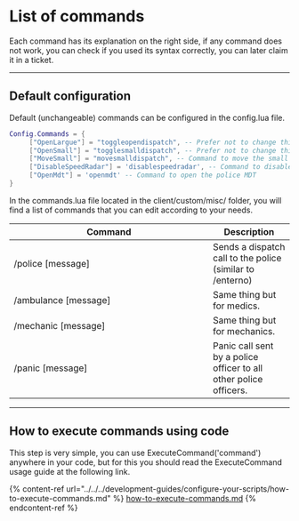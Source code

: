 # List of commands

Each command has its explanation on the right side, if any command does not work, you can check if you used its syntax correctly, you can later claim it in a ticket.

***

## Default configuration

Default (unchangeable) commands can be configured in the config.lua file.

```lua
Config.Commands = {
     ["OpenLargue"] = "toggleopendispatch", -- Prefer not to change this
     ["OpenSmall"] = "togglesmalldispatch", -- Prefer not to change this
     ["MoveSmall"] = "movesmalldispatch", -- Command to move the small dispatch
     ["DisableSpeedRadar"] = 'disablespeedradar', -- Command to disable speed radar
     ["OpenMdt"] = 'openmdt' -- Command to open the police MDT
}
```

In the commands.lua file located in the client/custom/misc/ folder, you will find a list of commands that you can edit according to your needs.

<table><thead><tr><th width="342">Command</th><th>Description</th></tr></thead><tbody><tr><td>/police [message]</td><td>Sends a dispatch call to the police (similar to /enterno)</td></tr><tr><td>/ambulance [message]</td><td>Same thing but for medics.</td></tr><tr><td>/mechanic [message]</td><td>Same thing but for mechanics.</td></tr><tr><td>/panic [message]</td><td>Panic call sent by a police officer to all other police officers.</td></tr></tbody></table>

***

## How to execute commands using code

This step is very simple, you can use ExecuteCommand('command') anywhere in your code, but for this you should read the ExecuteCommand usage guide at the following link.

{% content-ref url="../../../development-guides/configure-your-scripts/how-to-execute-commands.md" %}
[how-to-execute-commands.md](../../../development-guides/configure-your-scripts/how-to-execute-commands.md)
{% endcontent-ref %}
